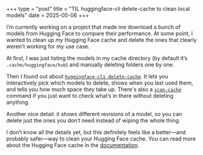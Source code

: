 +++
type = "post"
title = "TIL huggingface-cli delete-cache to clean local models"
date = 2025-05-06
+++

I’m currently working on a project that made me download a bunch of models from Hugging Face to compare their performance. At some point, I wanted to clean up my Hugging Face cache and delete the ones that clearly weren’t working for my use case.

At first, I was just listing the models in my cache directory (by default it’s `.cache/huggingface/hub`) and manually deleting folders one by one.

Then I found out about [`huggingface-cli delete-cache`](https://huggingface.co/docs/huggingface_hub/v0.30.2/guides/manage-cache#clean-your-cache). It lets you interactively pick which models to delete, shows when you last used them, and tells you how much space they take up. There's also a [`scan-cache`](https://huggingface.co/docs/huggingface_hub/v0.30.2/guides/manage-cache#scan-your-cache) command if you just want to check what’s in there without deleting anything.

Another nice detail: it shows different revisions of a model, so you can delete just the ones you don’t need instead of wiping the whole thing.

I don’t know all the details yet, but this definitely feels like a better—and probably safer—way to clean your Hugging Face cache. You can read more about the Hugging Face cache in the [documentation](https://huggingface.co/docs/huggingface_hub/v0.30.2/guides/manage-cache#understand-caching).
